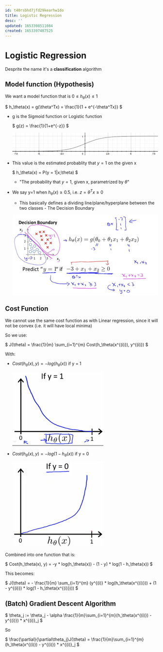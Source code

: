 ```yaml
---
id: t40rsbhd7jfd29kearhw1do
title: Logistic Regression
desc: ''
updated: 1653398511084
created: 1653397487525
---
```


# Logistic Regression

Desprite the name it's a **classification** algorithm

## Model function (Hypothesis)
We want a model function that is $0 \leq h_\theta(x) \leq 1$

$
h_\theta(x) = g(\theta^Tx) = \frac{1}{1 + e^{-\theta^Tx}}
$

- g is the Sigmoid function or Logistic function

  $
  g(z) = \frac{1}{1+e^{-z}}
  $

  ![Sigmoid Function](assets/images/sigmoid-function.png)
- This value is the estimated probablity that $y = 1$ on the given x

  $
  h_\theta(x) = P(y = 1|x;\theta)
  $
    - "The probability that $y = 1$, given x, parametrized by $\theta$"

- We say y=1 when $h_\theta(x) \geq 0.5$, i.e. $z = \theta^Tx \geq 0$
  - This basically defines a dividing line/plane/hyperplane between the two classes - The Decision Boundary

   ![Decision Boundary](assets/images/logistic-regression-decision-boundary.png)


## Cost Function
We cannot use the same cost function as with Linear regression, since it will not be convex (i.e. it will have local minima)

So we use:

$
J(\theta) = \frac{1}{m} \sum_{i=1}^{m} Cost(h_\theta(x^{(i)}), y^{(i)})
$

With:
- $Cost(h_\theta(x), y) = -log(h_\theta(x))$ if y = 1

  ![Logistic Regression Cost Function](assets/images/logistic-regression-cost-function.png)
- $Cost(h_\theta(x), y) = -log(1 - h_\theta(x))$ if y = 0

  ![Logistic Regression Cost Function](assets/images/logistic-regression-cost-function2.png)

Combined into one function that is:

$
Cost(h_\theta(x), y) = -y * log(h_\theta(x)) - (1 - y) * log(1 - h_\theta(x))
$

This becomes:

$
J(\theta) = - \frac{1}{m} \sum_{i=1}^{m} (y^{(i)} * log(h_\theta(x^{(i)})) + (1 - y^{(i)}) * log(1 - h_\theta(x^{(i)})))
$


## (Batch) Gradient Descent Algorithm

$
\theta_j := \theta_j  - \alpha \frac{1}{m}\sum_{i=1}^{m}(h_\theta(x^{(i)})  - y^{(i)}) * x^{(i)}_j
$

So

$
\frac{\partial}{\partial\theta_j}J(\theta) = \frac{1}{m}\sum_{i=1}^{m}(h_\theta(x^{(i)})  - y^{(i)}) * x^{(i)}_j
$
